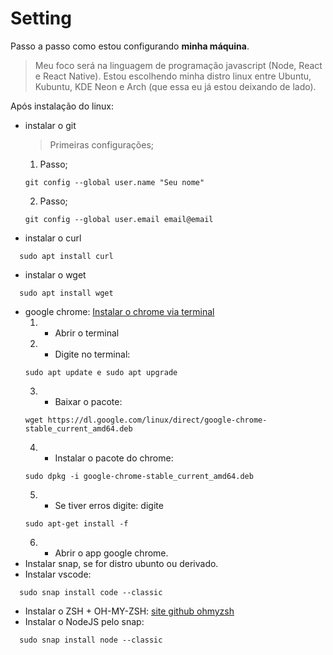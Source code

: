 # Setting
Passo a passo como estou configurando **minha máquina**.

> Meu foco será na linguagem de programação javascript (Node, React e React Native).
> Estou escolhendo minha distro linux entre Ubuntu, Kubuntu, KDE Neon e Arch (que essa eu já estou deixando de lado).

Após instalação do linux:
 - instalar o git 
   > Primeiras configurações;
   1. Passo;
   ~~~teminal linux
   git config --global user.name "Seu nome"
   ~~~
   2. Passo;
   ~~~teminal linux
   git config --global user.email email@email
   ~~~
 - instalar o curl
 ~~~teminal linux
   sudo apt install curl
   ~~~
 - instalar o wget
 ~~~teminal linux
   sudo apt install wget
   ~~~
 - google chrome: [Instalar o chrome via terminal](https://pt.wikihow.com/Instalar-o-Google-Chrome-Usando-o-Terminal-no-Linux;)
   1. - Abrir o terminal
   2. - Digite no terminal: 
   ~~~teminal
   sudo apt update e sudo apt upgrade
   ~~~
   3. - Baixar o pacote: 
   ~~~teminal linux
   wget https://dl.google.com/linux/direct/google-chrome-stable_current_amd64.deb   
   ~~~
   4. - Instalar o pacote do chrome: 
   ~~~teminal linux
   sudo dpkg -i google-chrome-stable_current_amd64.deb
   ~~~
   5. - Se tiver erros digite: digite 
   ~~~teminal linux
   sudo apt-get install -f
   ~~~
   6. - Abrir o app google chrome.
 - Instalar snap, se for distro ubunto ou derivado.
 - Instalar vscode: 
 ~~~teminal linux
   sudo snap install code --classic
   ~~~
 - Instalar o ZSH + OH-MY-ZSH: [site github ohmyzsh](https://github.com/ohmyzsh/ohmyzsh)
 - Instalar o NodeJS pelo snap: 
 ~~~teminal linux
   sudo snap install node --classic
   ~~~
 
